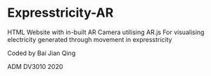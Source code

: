 # Expresstricity-AR

HTML Website with in-built AR Camera utilising AR.js
For visualising electricity generated through movement in expresstricity

Coded by Bai Jian Qing

ADM DV3010 2020
